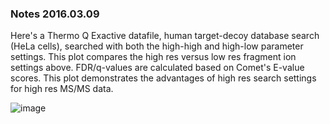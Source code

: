 ### Notes 2016.03.09

Here's a Thermo Q Exactive datafile, human target-decoy database search (HeLa cells),
searched with both the high-high and high-low parameter settings.  This plot
compares the high res versus low res fragment ion settings above.  FDR/q-values
are calculated based on Comet's E-value scores.  This plot demonstrates the
advantages of high res search settings for high res MS/MS data.

![image](/Comet/notes/20160309_highres.png)
